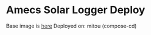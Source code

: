 # Amecs Solar Logger Deploy

Base image is [here](https://github.com/yanorei32/amecs-solar-logger)
Deployed on: mitou (compose-cd)
